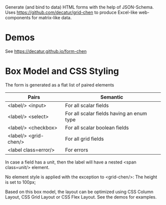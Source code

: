 Generate (and bind to data) HTML forms with the help of JSON-Schema. 
Uses https://github.com/decatur/grid-chen to produce Excel-like web-components for matrix-like data. 

# Demos

See https://decatur.github.io/form-chen

# Box Model and CSS Styling

The form is generated as a flat list of paired elements 


Pairs           | Semantic
----------------|-----------
&lt;label/&gt; &lt;input&gt;     | For all scalar fields
&lt;label/&gt; &lt;select&gt;    | For all scalar fields having an enum type
&lt;label/&gt; &lt;checkbox&gt;  | For all scalar boolean fields
&lt;label/&gt; &lt;grid-chen/&gt; | For all grid fields
&lt;label class=error/&gt;                   | For errors

In case a field has a unit, then the label will have a nested &lt;span class=unit/&gt; element.

No element style is applied with the exception to &lt;grid-chen/&gt;: The height is set to 100px;

Based on this box model, the layout can be optimized using CSS Column Layout, CSS Grid Layout or CSS Flex Layout.
See the demos for examples.